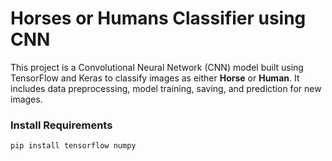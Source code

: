 # Horses or Humans Classifier using CNN

This project is a Convolutional Neural Network (CNN) model built using TensorFlow and Keras to classify images as either **Horse** or **Human**. It includes data preprocessing, model training, saving, and prediction for new images.

### Install Requirements

```bash
pip install tensorflow numpy

